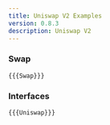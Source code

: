 ```yaml
---
title: Uniswap V2 Examples
version: 0.8.3
description: Uniswap V2
---
```


### Swap

```solidity
{{{Swap}}}
```

### Interfaces

```solidity
{{{Uniswap}}}
```
